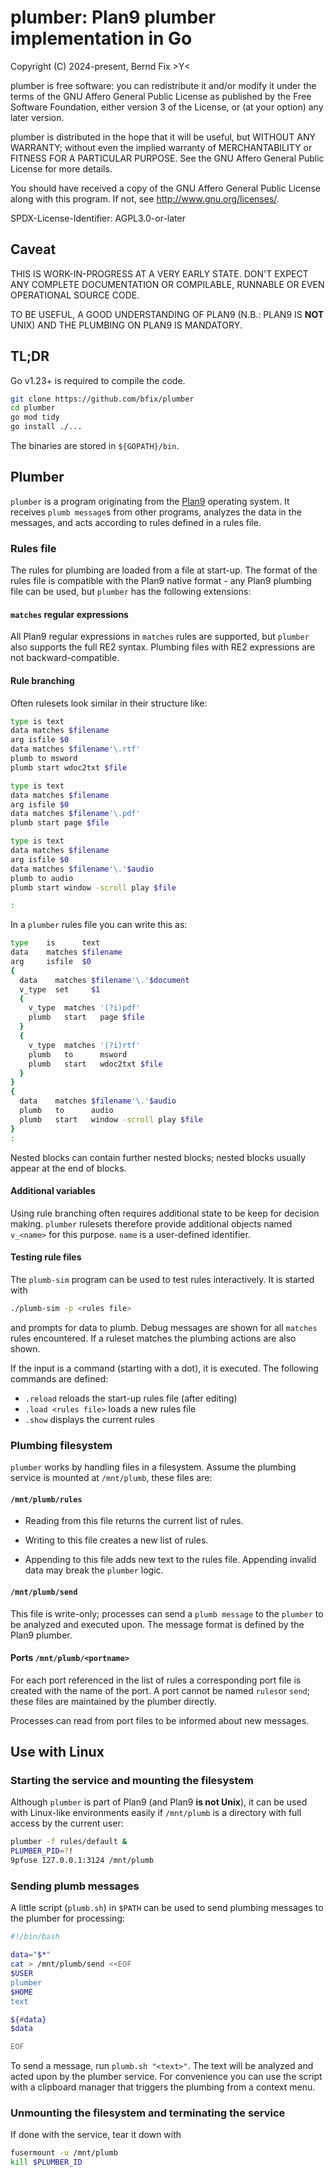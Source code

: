 # plumber: Plan9 plumber implementation in Go

Copyright (C) 2024-present, Bernd Fix  >Y<

plumber is free software: you can redistribute it and/or modify it
under the terms of the GNU Affero General Public License as published
by the Free Software Foundation, either version 3 of the License,
or (at your option) any later version.

plumber is distributed in the hope that it will be useful, but
WITHOUT ANY WARRANTY; without even the implied warranty of
MERCHANTABILITY or FITNESS FOR A PARTICULAR PURPOSE.  See the GNU
Affero General Public License for more details.

You should have received a copy of the GNU Affero General Public License
along with this program.  If not, see <http://www.gnu.org/licenses/>.

SPDX-License-Identifier: AGPL3.0-or-later

## Caveat

THIS IS WORK-IN-PROGRESS AT A VERY EARLY STATE. DON'T EXPECT ANY COMPLETE
DOCUMENTATION OR COMPILABLE, RUNNABLE OR EVEN OPERATIONAL SOURCE CODE.

TO BE USEFUL, A GOOD UNDERSTANDING OF PLAN9 (N.B.: PLAN9 IS **NOT** UNIX)
AND THE PLUMBING ON PLAN9 IS MANDATORY.

## TL;DR

Go v1.23+ is required to compile the code.

```bash
git clone https://github.com/bfix/plumber
cd plumber
go mod tidy
go install ./...
```

The binaries are stored in `${GOPATH}/bin`.

## Plumber

`plumber` is a program originating from the [Plan9](https://p9f.org) operating
system. It receives `plumb message`s from other programs, analyzes the data in
the messages, and acts according to rules defined in a rules file.

### Rules file

The rules for plumbing are loaded from a file at start-up. The format of the
rules file is compatible with the Plan9 native format - any Plan9 plumbing
file can be used, but `plumber` has the following extensions:

#### `matches` regular expressions

All Plan9 regular expressions in `matches` rules are supported, but `plumber`
also supports the full RE2 syntax. Plumbing files with RE2 expressions are
not backward-compatible.

#### Rule branching

Often rulesets look similar in their structure like:

```bash
type is text
data matches $filename
arg isfile $0
data matches $filename'\.rtf'
plumb to msword
plumb start wdoc2txt $file

type is text
data matches $filename
arg isfile $0
data matches $filename'\.pdf'
plumb start page $file

type is text
data matches $filename
arg isfile $0
data matches $filename'\.'$audio
plumb to audio
plumb start window -scroll play $file

:
```

In a `plumber` rules file you can write this as:

```bash
type    is      text
data    matches $filename
arg     isfile  $0
{
  data    matches $filename'\.'$document
  v_type  set     $1
  {
    v_type  matches '(?i)pdf'
    plumb   start   page $file
  }
  {
    v_type  matches '(?i)rtf'
    plumb   to      msword
    plumb   start   wdoc2txt $file
  }
}
{
  data    matches $filename'\.'$audio
  plumb   to      audio
  plumb   start   window -scroll play $file
}
:
```

Nested blocks can contain further nested blocks; nested blocks usually appear
at the end of blocks.

#### Additional variables

Using rule branching often requires additional state to be keep for decision
making. `plumber` rulesets therefore provide additional objects named `v_<name>`
for this purpose. `name` is a user-defined identifier.

#### Testing rule files

The `plumb-sim` program can be used to test rules interactively. It is started with

```bash
./plumb-sim -p <rules file>
```

and prompts for data to plumb. Debug messages are shown for all `matches`
rules encountered. If a ruleset matches the plumbing actions are also
shown.

If the input is a command (starting with a dot), it is executed. The following
commands are defined:

* `.reload` reloads the start-up rules file (after editing)
* `.load <rules file>` loads a new rules file
* `.show` displays the current rules

### Plumbing filesystem

`plumber` works by handling files in a filesystem. Assume the plumbing service
is mounted at `/mnt/plumb`, these files are:

#### `/mnt/plumb/rules`

* Reading from this file returns the current list of rules.

* Writing to this file creates a new list of rules.

* Appending to this file adds new text to the rules file. Appending invalid
data may break the `plumber` logic.

#### `/mnt/plumb/send`

This file is write-only; processes can send a `plumb message` to the `plumber`
to be analyzed and executed upon. The message format is defined by the Plan9 plumber.

#### Ports `/mnt/plumb/<portname>`

For each port referenced in the list of rules a corresponding port file is created
with the name of the port. A port cannot be named `rules`or `send`; these
files are maintained by the plumber directly.

Processes can read from port files to be informed about new messages.

## Use with Linux

### Starting the service and mounting the filesystem

Although `plumber` is part of Plan9 (and Plan9 **is not Unix**), it can be
used with Linux-like environments easily if `/mnt/plumb` is a directory
with full access by the current user:

```bash
plumber -f rules/default &
PLUMBER_PID=?!
9pfuse 127.0.0.1:3124 /mnt/plumb
```

### Sending plumb messages

A little script (`plumb.sh`) in `$PATH` can be used to send plumbing messages
to the plumber for processing:

```bash
#!/bin/bash

data="$*"
cat > /mnt/plumb/send <<EOF
$USER
plumber
$HOME
text

${#data}
$data

EOF
```

To send a message, run `plumb.sh "<text>"`. The text will be analyzed and
acted upon by the plumber service. For convenience you can use the script
with a clipboard manager that triggers the plumbing from a context menu.

### Unmounting the filesystem and terminating the service

If done with the service, tear it down with

```bash
fusermount -u /mnt/plumb
kill $PLUMBER_ID
```
